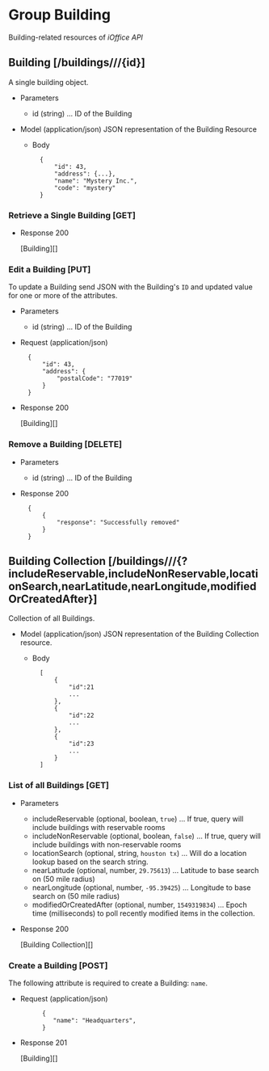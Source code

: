 # Group Building
Building-related resources of *iOffice API*

## Building [/buildings///{id}]
A single building object.


+ Parameters
    + id (string) ... ID of the Building

+ Model (application/json)
    JSON representation of the Building Resource

    + Body

            {
                "id": 43,
                "address": {...},
                "name": "Mystery Inc.",
                "code": "mystery"
            }

### Retrieve a Single Building [GET]
+ Response 200

    [Building][]

### Edit a Building [PUT]
To update a Building send JSON with the Building's `ID` and updated value for one or more of the attributes.

+ Parameters
    + id (string) ... ID of the Building
    
+ Request (application/json)

        {
        	"id": 43,
            "address": {
                "postalCode": "77019"
            }
        }

+ Response 200
    
    [Building][]

### Remove a Building [DELETE]
+ Parameters
    + id (string) ... ID of the Building
+ Response 200

        {
            {
                "response": "Successfully removed"
            }
        }

## Building Collection [/buildings///{?includeReservable,includeNonReservable,locationSearch,nearLatitude,nearLongitude,modifiedOrCreatedAfter}]
Collection of all Buildings.

+ Model (application/json)
    JSON representation of the Building Collection resource.

    + Body

            [
                {
                    "id":21
                    ...
                },
                {
                    "id":22
                    ...
                },
                {
                    "id":23
                    ...
                }
            ]

### List of all Buildings [GET]

+ Parameters
    + includeReservable (optional, boolean, `true`) ... If true, query will include buildings with reservable rooms
    + includeNonReservable (optional, boolean, `false`) ... If true, query will include buildings with non-reservable rooms
    + locationSearch (optional, string, `houston tx`) ... Will do a location lookup based on the search string.
    + nearLatitude (optional, number, `29.75613`) ... Latitude to base search on (50 mile radius)
    + nearLongitude (optional, number, `-95.39425`) ... Longitude to base search on (50 mile radius)
    + modifiedOrCreatedAfter (optional, number, `1549319834`) ... Epoch time (milliseconds) to poll recently modified items in the collection.
    
+ Response 200
    
    [Building Collection][]


### Create a Building [POST]
The following attribute is required to create a Building: `name`.

+ Request (application/json)

            {
               "name": "Headquarters",
            }

+ Response 201

    [Building][]
